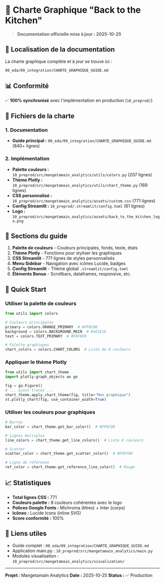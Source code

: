 # 🎨 Charte Graphique "Back to the Kitchen"

> **Documentation officielle mise à jour : 2025-10-25**

## 📍 Localisation de la documentation

La charte graphique complète et à jour se trouve ici :

```
00_eda/09_integration/CHARTE_GRAPHIQUE_GUIDE.md
```

## 📊 Conformité

✅ **100% synchronisé** avec l'implémentation en production (`10_preprod/`)

## 📁 Fichiers de la charte

### 1. Documentation
- **Guide principal :** `00_eda/09_integration/CHARTE_GRAPHIQUE_GUIDE.md` (840+ lignes)

### 2. Implémentation
- **Palette couleurs :** `10_preprod/src/mangetamain_analytics/utils/colors.py` (207 lignes)
- **Thème Plotly :** `10_preprod/src/mangetamain_analytics/utils/chart_theme.py` (169 lignes)
- **CSS personnalisé :** `10_preprod/src/mangetamain_analytics/assets/custom.css` (771 lignes)
- **Config Streamlit :** `10_preprod/.streamlit/config.toml` (61 lignes)
- **Logo :** `10_preprod/src/mangetamain_analytics/assets/back_to_the_kitchen_logo.png`

## 🎯 Sections du guide

1. **Palette de couleurs** - Couleurs principales, fonds, texte, états
2. **Thème Plotly** - Fonctions pour styliser les graphiques
3. **CSS Streamlit** - 771 lignes de styles personnalisés
4. **Menu Sidebar** - Navigation avec icônes Lucide, badges
5. **Config Streamlit** - Thème global `.streamlit/config.toml`
6. **Éléments Bonus** - Scrollbars, dataframes, responsive, etc.

## 🚀 Quick Start

### Utiliser la palette de couleurs
```python
from utils import colors

# Couleurs principales
primary = colors.ORANGE_PRIMARY  # #FF8C00
background = colors.BACKGROUND_MAIN  # #1E1E1E
text = colors.TEXT_PRIMARY  # #F0F0F0

# Palette graphiques
chart_colors = colors.CHART_COLORS  # Liste de 8 couleurs
```

### Appliquer le thème Plotly
```python
from utils import chart_theme
import plotly.graph_objects as go

fig = go.Figure()
# ... ajout traces ...
chart_theme.apply_chart_theme(fig, title="Mon graphique")
st.plotly_chart(fig, use_container_width=True)
```

### Utiliser les couleurs pour graphiques
```python
# Barres
bar_color = chart_theme.get_bar_color()  # #FF8C00

# Lignes multiples
line_colors = chart_theme.get_line_colors()  # Liste 8 couleurs

# Scatter
scatter_color = chart_theme.get_scatter_color()  # #FFD700

# Ligne de référence
ref_color = chart_theme.get_reference_line_color()  # Rouge
```

## 📈 Statistiques

- **Total lignes CSS :** 771
- **Couleurs palette :** 8 couleurs cohérentes avec le logo
- **Polices Google Fonts :** Michroma (titres) + Inter (corps)
- **Icônes :** Lucide Icons (inline SVG)
- **Score conformité :** 100%

## 🔗 Liens utiles

- Guide complet : `00_eda/09_integration/CHARTE_GRAPHIQUE_GUIDE.md`
- Application main.py : `10_preprod/src/mangetamain_analytics/main.py`
- Modules visualisation : `10_preprod/src/mangetamain_analytics/visualization/`

---

**Projet :** Mangetamain Analytics
**Date :** 2025-10-25
**Status :** ✅ Production
